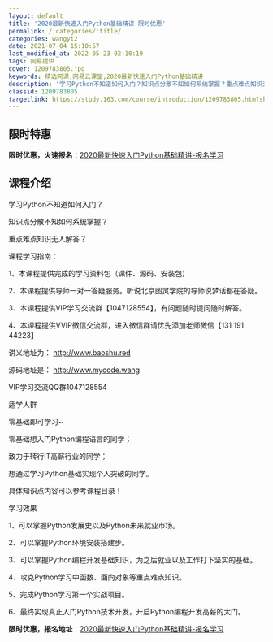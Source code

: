 ```yaml
---
layout: default
title: '2020最新快速入门Python基础精讲-限时优惠'
permalink: /:categories/:title/
categories: wangyi2
date: 2021-07-04 15:10:57
last_modified_at: 2022-05-23 02:10:19
tags: 网易提供
cover: 1209783805.jpg
keywords: 精选网课,网易云课堂,2020最新快速入门Python基础精讲
description: '学习Python不知道如何入门？知识点分散不知如何系统掌握？重点难点知识无人解答？课程学习指南：1、本课程提供完成的学习'
classid: 1209783805
targetlink: https://study.163.com/course/introduction/1209783805.htm?share=1&shareId=1025206652&utm_campaign=share&utm_medium=iphoneShare&utm_source=&utm_u=1025206652
---
```


## 限时特惠

**限时优惠，火速报名**：[2020最新快速入门Python基础精讲-报名学习](https://study.163.com/course/introduction/1209783805.htm?share=1&shareId=1025206652&utm_campaign=share&utm_medium=iphoneShare&utm_source=&utm_u=1025206652)

## 课程介绍

学习Python不知道如何入门？

知识点分散不知如何系统掌握？

重点难点知识无人解答？



课程学习指南：

1、本课程提供完成的学习资料包（课件、源码、安装包）

2、本课程提供导师一对一答疑服务。听说北京图灵学院的导师说梦话都在答疑。

3、本课程提供VIP学习交流群【1047128554】，有问题随时提问随时解答。

4、本课程提供VVIP微信交流群，进入微信群请优先添加老师微信【131 191 44223】

讲义地址为：  http://www.baoshu.red

源码地址是： http://www.mycode.wang

VIP学习交流QQ群1047128554



适学人群

零基础即可学习~

零基础想入门Python编程语言的同学；

致力于转行IT高薪行业的同学；

想通过学习Python基础实现个人突破的同学。



具体知识点内容可以参考课程目录！



学习效果

1、可以掌握Python发展史以及Python未来就业市场。

2、可以掌握Python环境安装搭建步。

3、可以掌握Python编程开发基础知识，为之后就业以及工作打下坚实的基础。

4、攻克Python学习中函数、面向对象等重点难点知识。

5、完成Python学习第一个实战项目。

6、最终实现真正入门Python技术开发，开启Python编程开发高薪的大门。

**限时优惠，报名地址**：[2020最新快速入门Python基础精讲-报名学习](https://study.163.com/course/introduction/1209783805.htm?share=1&shareId=1025206652&utm_campaign=share&utm_medium=iphoneShare&utm_source=&utm_u=1025206652)

